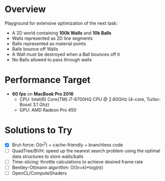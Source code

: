 # Overview
Playground for extensive optimization of the next task:
- A 2D world containing **100k Walls** and **10k Balls**
- Walls represented as 2D line segments
- Balls represented as material points
- Balls bounce off Walls
- A Wall must be destroyed when a Ball bounces off it
- No Balls allowed to pass through walls

 # Performance Target
 - **60 fps** on **MacBook Pro 2016**
   - CPU: Intel(R) Core(TM) i7-6700HQ CPU @ 2.60GHz (4-core, Turbo-Boost 3.1 Ghz)
   - GPU: AMD Radeon Pro 450

# Solutions to Try
- [x] Brut-force: O(n<sup>2</sup>) + cache-friendly + branchless code
- [ ] QuadTree/BVH: speed up the nearest search problem using the optimal data structures to store walls/balls
- [ ] Time-slicing: throttle calculations to achieve desired frame rate
- [ ] Bentley-Ottmann algorithm: O((n+k)*log(n))
- [ ] OpenCL/ComputeShaders
